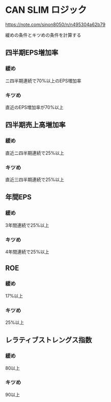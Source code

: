 # CAN SLIM ロジック
https://note.com/sinon8050/n/n495304a62b79

緩めの条件とキツめの条件を計算する

## 四半期EPS増加率
### 緩め
ニ四半期連続で70%以上のEPS増加率

### キツめ
直近のEPS増加率が70%以上

## 四半期売上高増加率
### 緩め
直近ニ四半期連続で25%以上

### キツめ
直近三四半期連続で25%以上

## 年間EPS
### 緩め
3年間連続で25%以上

### キツめ
4年間連続で25%以上

## ROE
### 緩め
17%以上

### キツめ
25%以上

## レラティブストレングス指数
### 緩め
80以上

### キツめ
90以上